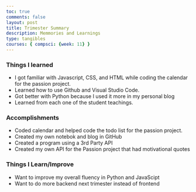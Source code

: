 ```yaml
---
toc: true
comments: false
layout: post
title: Trimester Summary
description: Memmories and Learnings
type: tangibles
courses: { compsci: {week: 11} }
---
```


### Things I learned
- I got familiar with Javascript, CSS, and HTML while coding the calendar for the passion project.
- Learned how to use Github and Visual Studio Code.
- Got better with Python because I used it more in my personal blog
- Learned from each one of the student teachings.
### Accomplishments
- Coded calendar and helped code the todo list for the passion project.
- Created my own notebok and blog in GitHub
- Created a program using a 3rd Party API
- Created my own API for the Passion project that had motivational quotes
### Things I Learn/Improve
- Want to improve my overall fluency in Python and JavaScipt
- Want to do more backend next trimester instead of frontend

